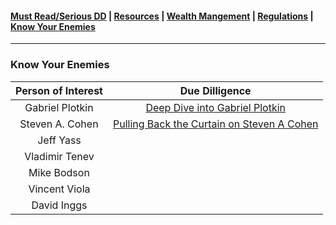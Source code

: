 #### [Must Read/Serious DD](index.md) | [Resources](resources.md) | [Wealth Mangement](wealth-management.md) | [Regulations](regulations.md) |  [Know Your Enemies](know-your-enemies.md) 

---

### Know Your Enemies

|Person of Interest|Due Dilligence|
|:-:|:-:|
| Gabriel Plotkin | [Deep Dive into Gabriel Plotkin](https://www.reddit.com/r/DeepFuckingValue/comments/oird4r/deep_dive_into_gabriel_plotkin/) |
| Steven A. Cohen | [Pulling Back the Curtain on Steven A Cohen](https://www.reddit.com/r/GMEJungle/comments/opdh8g/know_your_enemies_pulling_back_the_curtain_on/) |
| Jeff Yass | |
| Vladimir Tenev | |
| Mike Bodson | |
| Vincent Viola | |
| David Inggs | |


